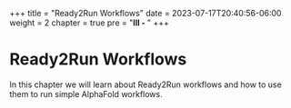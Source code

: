 +++
title = "Ready2Run Workflows"
date = 2023-07-17T20:40:56-06:00
weight = 2
chapter = true
pre = "<b>III - </b>"
+++

# Ready2Run Workflows

In this chapter we will learn about Ready2Run workflows and how to use them to run simple AlphaFold workflows.